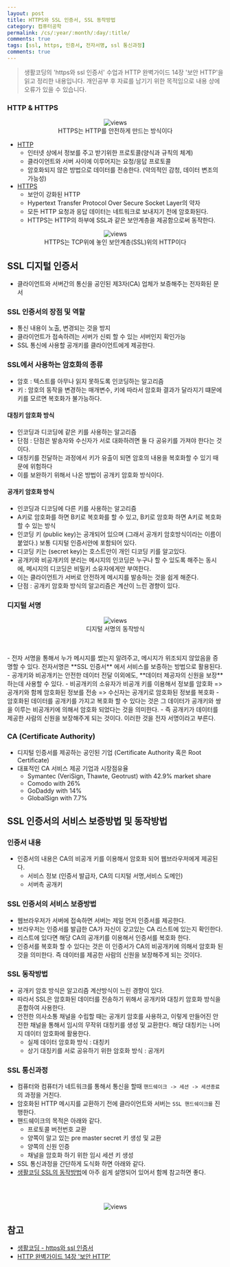 ```yaml
---
layout: post
title: HTTPS와 SSL 인증서, SSL 동작방법
category: 컴퓨터공학
permalink: /cs/:year/:month/:day/:title/
comments: true
tags: [ssl, https, 인증서, 전자서명, ssl 통신과정]
comments: true
---
```


> 생활코딩의 'https와 ssl 인증서' 수업과 HTTP 완벽가이드 14장 '보안 HTTP'을 읽고 정리한 내용입니다.
> 개인공부 후 자료를 남기기 위한 목적임으로 내용 상에 오류가 있을 수 있습니다.

### HTTP & HTTPS

<center>
<figure>
<img src="https://i.imgur.com/tq9mmGg.png" alt="views">
<figcaption>HTTPS는 HTTP를 안전하게 만드는 방식이다</figcaption>
</figure>
</center>

- [HTTP](https://ko.wikipedia.org/wiki/HTTP)
  - 인터넷 상에서 정보를 주고 받기위한 프로토콜(양식과 규칙의 체계)
  - 클라이언트와 서버 사이에 이루어지는 요청/응답 프로토콜
  - 암호화되지 않은 방법으로 데이터를 전송한다. (악의적인 감청, 데이터 변조의 가능성)
- [HTTPS](https://ko.wikipedia.org/wiki/HTTPS)
  - 보안이 강화된 HTTP
  - Hypertext Transfer Protocol Over Secure Socket Layer의 약자
  - 모든 HTTP 요청과 응답 데이터는 네트워크로 보내지기 전에 암호화된다.
  - HTTPS는 HTTP의 하부에 SSL과 같은 보안계층을 제공함으로써 동작한다.

<center>
<figure>
<img src="https://i.imgur.com/4GHgl0T.png" alt="views">
<figcaption>HTTPS는 TCP위에 놓인 보안계층(SSL)위의 HTTP이다</figcaption>
</figure>
</center>


## SSL 디지털 인증서
- 클라이언트와 서버간의 통신을 공인된 제3자(CA) 업체가 보증해주는 전자화된 문서

### SSL 인증서의 장점 및 역할
  - 통신 내용이 노출, 변경되는 것을 방지
  - 클라이언트가 접속하려는 서버가 신뢰 할 수 있는 서버인지 확인가능
  - SSL 통신에 사용할 공개키를 클라이언트에게 제공한다.

### SSL에서 사용하는 암호화의 종류
- 암호 : 텍스트를 아무나 읽지 못하도록 인코딩하는 알고리즘
- 키 : 암호의 동작을 변경하는 매개변수, 키에 따라서 암호화 결과가 달라지기 떄문에 키를 모르면 복호화가 불가능하다.

#### 대칭키 암호화 방식
- 인코딩과 디코딩에 같은 키를 사용하는 알고리즘
- 단점 : 단점은 발송자와 수신자가 서로 대화하려면 둘 다 공유키를 가져야 한다는 것이다.
- 대칭키를 전달하는 과정에서 키가 유출이 되면 암호의 내용을 복호화할 수 있기 때문에 위험하다
- 이를 보완하기 위해서 나온 방법이 공개키 암호화 방식이다.

#### 공개키 암호화 방식
- 인코딩과 디코딩에 다른 키를 사용하는 알고리즘
- A키로 암호화를 하면 B키로 복호화를 할 수 있고, B키로 암호화 하면 A키로 복호화 할 수 있는 방식
- 인코딩 키 (public key)는 공개되어 있으며 (그래서 공개키 암호방식이라는 이름이 붙었다.) 보통 디지털 인증서안에 포함되어 있다.
- 디코딩 키는 (secret key)는 호스트만이 개인 디코딩 키를 알고있다.
- 공개키와 비공개키의 분리는 메시지의 인코딩은 누구나 할 수 있도록 해주는 동시에, 메시지의 디코딩은 비밀키 소유자에게만 부여한다.
- 이는 클라이언트가 서버로 안전하게 메시지를 발송하는 것을 쉽게 해준다.
- 단점 : 공개키 암호화 방식의 알고리즘은 계산이 느린 경향이 있다.

### 디지털 서명
<center>
<figure>
<img src="https://i.imgur.com/NWmUEzb.png" alt="views">
<figcaption>디지털 서명의 동작방식</figcaption>
</figure>
</center>
<br><br>
- 전자 서명을 통해서 누가 메시지를 썼는지 알려주고, 메시지가 위조되지 않았음을 증명할 수 있다. 전자서명은 **SSL 인증서** 에서 서비스를 보증하는 방법으로 활용된다.
- 공개키와 비공개키는 안전한 데이터 전달 이외에도, **데이터 제공자의 신원을 보장** 하는데 사용할 수 있다.
- 비공개키의 소유자가 비공개 키를 이용해서 정보를 암호화 => 공개키와 함께 암호화된 정보를 전송 => 수신자는 공개키로 암호화된 정보를 복호화
- 암호화된 데이터를 공개키를 가지고 복호화 할 수 있다는 것은 그 데이터가 공개키와 쌍을 이루는 비공개키에 의해서 암호화 되었다는 것을 의미한다.
- 즉 공개키가 데이터를 제공한 사람의 신원을 보장해주게 되는 것이다. 이러한 것을 전자 서명이라고 부른다.

### CA (Certificate Authority)
- 디지털 인증서를 제공하는 공인된 기업 (Certificate Authority 혹은 Root Certificate)
- 대표적인 CA 서비스 제공 기업과 시장점유율
  - Symantec (VeriSign, Thawte, Geotrust) with 42.9% market share
  - Comodo with 26%
  - GoDaddy with 14%
  - GlobalSign with 7.7%

## SSL 인증서의 서비스 보증방법 및 동작방법

### 인증서 내용
- 인증서의 내용은 CA의 비공개 키를 이용해서 암호화 되어 웹브라우저에게 제공된다.
  - 서비스 정보 (인증서 발급자, CA의 디지털 서명,서비스 도메인)
  - 서버측 공개키

### SSL 인증서의 서비스 보증방법
  - 웹브라우저가 서버에 접속하면 서버는 제일 먼저 인증서를 제공한다.
  - 브라우저는 인증서를 발급한 CA가 자신이 갖고있는 CA 리스트에 있는지 확인한다.
  - 리스트에 있다면 해당 CA의 공개키를 이용해서 인증서를 복호화 한다.
  - 인증서를 복호화 할 수 있다는 것은 이 인증서가 CA의 비공개키에 의해서 암호화 된 것을 의미한다.
    즉 데이터를 제공한 사람의 신원을 보장해주게 되는 것이다.

### SSL 동작방법
- 공개키 암호 방식은 알고리즘 계산방식이 느린 경향이 있다.
- 따라서 SSL은 암호화된 데이터를 전송하기 위해서 공개키와 대칭키 암호화 방식을 혼합하여 사용한다.
- 안전한 의사소통 채널을 수립할 때는 공개키 암호를 사용하고, 이렇게 만들어진 안전한 채널을 통해서 임시의 무작위 대칭키를 생성 및 교환한다. 해당 대칭키는 나머지 데이터 암호화에 활용한다.
  - 실제 데이터 암호화 방식 : 대칭키
  - 상기 대칭키를 서로 공유하기 위한 암호화 방식 : 공개키

### SSL 통신과정
- 컴퓨터와 컴퓨터가 네트워크를 통해서 통신을 할때 `핸드쉐이크 -> 세션 -> 세션종료` 의 과정을 거친다.
- 암호화된 HTTP 메시지를 교환하기 전에 클라이언트와 서버는 `SSL 핸드쉐이크를` 진행한다.
- 핸드쉐이크의 목적은 아래와 같다.
  - 프로토콜 버전번호 교환
  - 양쪽이 알고 있는 pre master secret 키 생성 및 교환
  - 양쪽의 신원 인증
  - 채널을 암호화 하기 위한 임시 세션 키 생성
- SSL 통신과정을 간단하게 도식화 하면 아래와 같다.
- [생활코딩 SSL의 동작방법](https://opentutorials.org/course/228/4894)에 아주 쉽게 설명되어 있어서 함께 참고하면 좋다.

<br><br>
<center>
<figure>
<img src="https://i.imgur.com/YIfy1wK.png" alt="views">
<figcaption></figcaption>
</figure>
</center>


## 참고
- [생활코딩 - https와 ssl 인증서](https://opentutorials.org/course/228/4894)
- [HTTP 완벽가이드 14장 '보안 HTTP'](http://www.kyobobook.co.kr/product/detailViewKor.laf?mallGb=KOR&ejkGb=KOR&barcode=9788966261208&orderClick=JAj)

